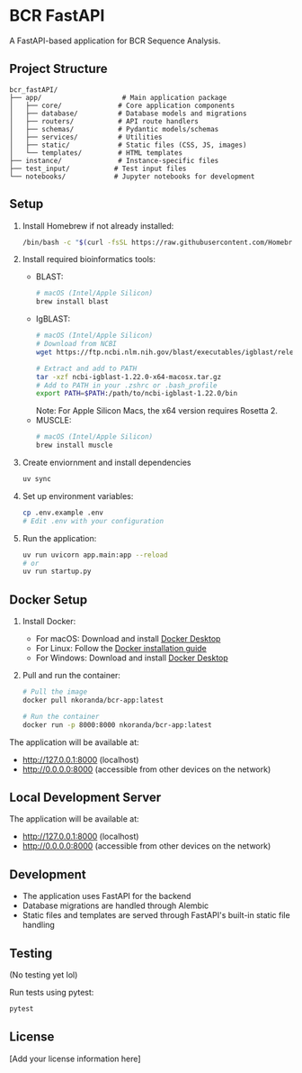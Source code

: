 # BCR FastAPI

A FastAPI-based application for BCR Sequence Analysis.

## Project Structure

```
bcr_fastAPI/
├── app/                    # Main application package
│   ├── core/              # Core application components
│   ├── database/          # Database models and migrations
│   ├── routers/           # API route handlers
│   ├── schemas/           # Pydantic models/schemas
│   ├── services/          # Utilities
│   ├── static/            # Static files (CSS, JS, images)
│   └── templates/         # HTML templates
├── instance/              # Instance-specific files
├── test_input/           # Test input files
└── notebooks/            # Jupyter notebooks for development
```

## Setup

1. Install Homebrew if not already installed:
   ```bash
   /bin/bash -c "$(curl -fsSL https://raw.githubusercontent.com/Homebrew/install/HEAD/install.sh)"
   ```

2. Install required bioinformatics tools:
   - BLAST: 
     ```bash
     # macOS (Intel/Apple Silicon)
     brew install blast
     ```
   - IgBLAST:
     ```bash
     # macOS (Intel/Apple Silicon)
     # Download from NCBI
     wget https://ftp.ncbi.nlm.nih.gov/blast/executables/igblast/release/1.22.0/ncbi-igblast-1.22.0-x64-macosx.tar.gz
     
     # Extract and add to PATH
     tar -xzf ncbi-igblast-1.22.0-x64-macosx.tar.gz
     # Add to PATH in your .zshrc or .bash_profile
     export PATH=$PATH:/path/to/ncbi-igblast-1.22.0/bin
     ```
     Note: For Apple Silicon Macs, the x64 version requires Rosetta 2.
   - MUSCLE:
     ```bash
     # macOS (Intel/Apple Silicon)
     brew install muscle
     ```

3. Create enviornment and install dependencies
    ```bash
    uv sync
    ```

4. Set up environment variables:
   ```bash
   cp .env.example .env
   # Edit .env with your configuration
   ```

5. Run the application:
   ```bash
   uv run uvicorn app.main:app --reload
   # or 
   uv run startup.py
   ```

## Docker Setup

1. Install Docker:
   - For macOS: Download and install [Docker Desktop](https://www.docker.com/products/docker-desktop)
   - For Linux: Follow the [Docker installation guide](https://docs.docker.com/engine/install/)
   - For Windows: Download and install [Docker Desktop](https://www.docker.com/products/docker-desktop)

2. Pull and run the container:
   ```bash
   # Pull the image
   docker pull nkoranda/bcr-app:latest

   # Run the container
   docker run -p 8000:8000 nkoranda/bcr-app:latest
   ```

The application will be available at:
- http://127.0.0.1:8000 (localhost)
- http://0.0.0.0:8000 (accessible from other devices on the network)

## Local Development Server

The application will be available at:
- http://127.0.0.1:8000 (localhost)
- http://0.0.0.0:8000 (accessible from other devices on the network)

## Development

- The application uses FastAPI for the backend
- Database migrations are handled through Alembic
- Static files and templates are served through FastAPI's built-in static file handling

## Testing
(No testing yet lol)

Run tests using pytest:
```bash
pytest
```

## License

[Add your license information here]
